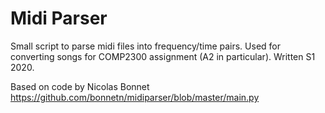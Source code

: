 # Midi Parser

Small script to parse midi files into frequency/time pairs. Used for converting songs for COMP2300 assignment (A2 in particular). 
Written S1 2020.

Based on code by Nicolas Bonnet
https://github.com/bonnetn/midiparser/blob/master/main.py
